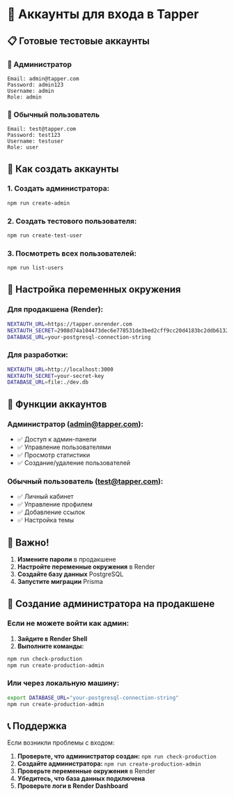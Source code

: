 # 🔐 Аккаунты для входа в Tapper

## 📋 Готовые тестовые аккаунты

### 👑 Администратор
```
Email: admin@tapper.com
Password: admin123
Username: admin
Role: admin
```

### 👤 Обычный пользователь
```
Email: test@tapper.com
Password: test123
Username: testuser
Role: user
```

## 🚀 Как создать аккаунты

### 1. Создать администратора:
```bash
npm run create-admin
```

### 2. Создать тестового пользователя:
```bash
npm run create-test-user
```

### 3. Посмотреть всех пользователей:
```bash
npm run list-users
```

## 🔧 Настройка переменных окружения

### Для продакшена (Render):
```bash
NEXTAUTH_URL=https://tapper.onrender.com
NEXTAUTH_SECRET=2908d74a104473dec6e778531de3bed2cff9cc20d4183bc2ddb613235a168ac3
DATABASE_URL=your-postgresql-connection-string
```

### Для разработки:
```bash
NEXTAUTH_URL=http://localhost:3000
NEXTAUTH_SECRET=your-secret-key
DATABASE_URL=file:./dev.db
```

## 🎯 Функции аккаунтов

### Администратор (admin@tapper.com):
- ✅ Доступ к админ-панели
- ✅ Управление пользователями
- ✅ Просмотр статистики
- ✅ Создание/удаление пользователей

### Обычный пользователь (test@tapper.com):
- ✅ Личный кабинет
- ✅ Управление профилем
- ✅ Добавление ссылок
- ✅ Настройка темы

## 🚨 Важно!

1. **Измените пароли** в продакшене
2. **Настройте переменные окружения** в Render
3. **Создайте базу данных** PostgreSQL
4. **Запустите миграции** Prisma

## 🚀 Создание администратора на продакшене

### Если не можете войти как админ:

1. **Зайдите в Render Shell**
2. **Выполните команды:**
```bash
npm run check-production
npm run create-production-admin
```

### Или через локальную машину:
```bash
export DATABASE_URL="your-postgresql-connection-string"
npm run create-production-admin
```

## 📞 Поддержка

Если возникли проблемы с входом:
1. **Проверьте, что администратор создан:** `npm run check-production`
2. **Создайте администратора:** `npm run create-production-admin`
3. **Проверьте переменные окружения** в Render
4. **Убедитесь, что база данных подключена**
5. **Проверьте логи в Render Dashboard**

